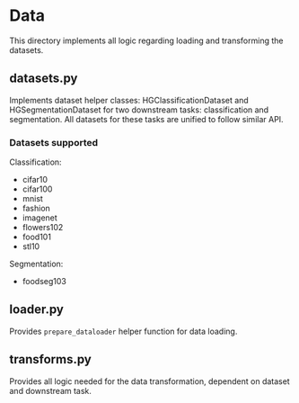 # Data

This directory implements all logic regarding loading and transforming the datasets.

## datasets.py

Implements dataset helper classes: HGClassificationDataset and HGSegmentationDataset for two downstream tasks: classification and segmentation. All datasets for these tasks are unified to follow similar API.

### Datasets supported

Classification:

* cifar10
* cifar100
* mnist
* fashion
* imagenet
* flowers102
* food101
* stl10

Segmentation:

* foodseg103

## loader.py

Provides `prepare_dataloader` helper function for data loading.

## transforms.py

Provides all logic needed for the data transformation, dependent on dataset and downstream task.